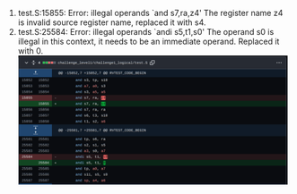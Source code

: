 1. test.S:15855: Error: illegal operands `and s7,ra,z4' 
   The register name z4 is invalid source register name, replaced it with s4.
2. test.S:25584: Error: illegal operands `andi s5,t1,s0'
   The operand s0 is illegal in this context, it needs to be an immediate operand. Replaced it with 0.    
   ![Bug and fix screenshot](image.png)